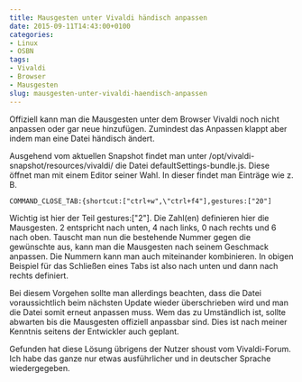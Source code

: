 ```yaml
---
title: Mausgesten unter Vivaldi händisch anpassen
date: 2015-09-11T14:43:00+0100
categories:
- Linux
- OSBN
tags:
- Vivaldi
- Browser
- Mausgesten
slug: mausgesten-unter-vivaldi-haendisch-anpassen
---
```

Offiziell kann man die Mausgesten unter dem Browser Vivaldi noch nicht anpassen oder gar neue hinzufügen. Zumindest das Anpassen klappt aber indem man eine Datei händisch ändert.

Ausgehend vom aktuellen Snapshot findet man unter /opt/vivaldi-snapshot/resources/vivaldi/ die Datei defaultSettings-bundle.js. Diese öffnet man mit einem Editor seiner Wahl. In dieser findet man Einträge wie z. B.

<pre class="line-numbers" style="white-space:pre-wrap;">
<code class="language-bash">COMMAND_CLOSE_TAB:{shortcut:["ctrl+w",\"ctrl+f4"],gestures:["20"]</code>
</pre>

Wichtig ist hier der Teil gestures:["2"]. Die Zahl(en) definieren hier die Mausgesten. 2 entspricht nach unten, 4 nach links, 0 nach rechts und 6 nach oben. Tauscht man nun die bestehende Nummer gegen die gewünschte aus, kann man die Mausgesten nach seinem Geschmack anpassen. Die Nummern kann man auch miteinander kombinieren. In obigen Beispiel für das Schließen eines Tabs ist also nach unten und dann nach rechts definiert.

Bei diesem Vorgehen sollte man allerdings beachten, dass die Datei voraussichtlich beim nächsten Update wieder überschrieben wird und man die Datei somit erneut anpassen muss. Wem das zu Umständlich ist, sollte abwarten bis die Mausgesten offiziell anpassbar sind. Dies ist nach meiner Kenntnis seitens der Entwickler auch geplant.

Gefunden hat diese Lösung übrigens der Nutzer shoust vom Vivaldi-Forum. Ich habe das ganze nur etwas ausführlicher und in deutscher Sprache wiedergegeben.
